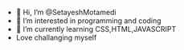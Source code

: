 - 👋 Hi, I’m @SetayeshMotamedi
- 👀 I’m interested in programming and coding
- 🌱 I’m currently learning CSS,HTML,JAVASCRIPT
- Love challanging myself


<!---
SetayeshMotamedi/SetayeshMotamedi is a ✨ special ✨ repository because its `README.md` (this file) appears on your GitHub profile.
You can click the Preview link to take a look at your changes.
--->
